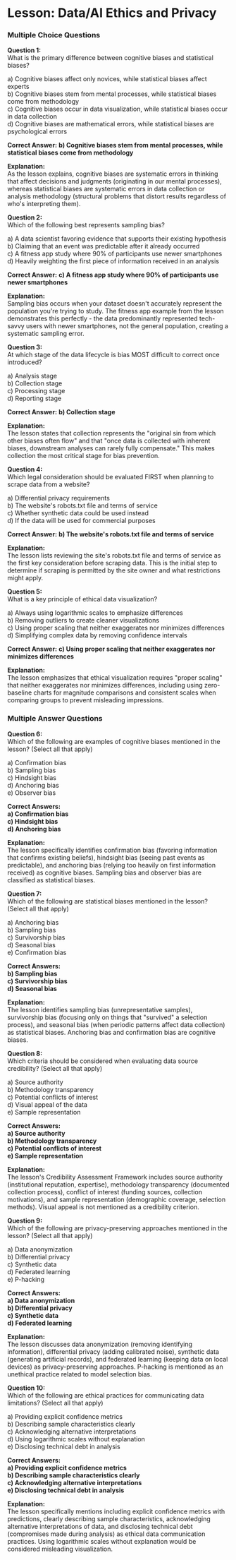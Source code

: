 # Lesson: Data/AI Ethics and Privacy

### Multiple Choice Questions

**Question 1:**  
What is the primary difference between cognitive biases and statistical biases?

a) Cognitive biases affect only novices, while statistical biases affect experts  
b) Cognitive biases stem from mental processes, while statistical biases come from methodology  
c) Cognitive biases occur in data visualization, while statistical biases occur in data collection  
d) Cognitive biases are mathematical errors, while statistical biases are psychological errors  

**Correct Answer:** **b) Cognitive biases stem from mental processes, while statistical biases come from methodology**  

**Explanation:**  
As the lesson explains, cognitive biases are systematic errors in thinking that affect decisions and judgments (originating in our mental processes), whereas statistical biases are systematic errors in data collection or analysis methodology (structural problems that distort results regardless of who's interpreting them).


**Question 2:**  
Which of the following best represents sampling bias?

a) A data scientist favoring evidence that supports their existing hypothesis  
b) Claiming that an event was predictable after it already occurred  
c) A fitness app study where 90% of participants use newer smartphones  
d) Heavily weighting the first piece of information received in an analysis  

**Correct Answer:** **c) A fitness app study where 90% of participants use newer smartphones**  

**Explanation:**  
Sampling bias occurs when your dataset doesn't accurately represent the population you're trying to study. The fitness app example from the lesson demonstrates this perfectly - the data predominantly represented tech-savvy users with newer smartphones, not the general population, creating a systematic sampling error.


**Question 3:**  
At which stage of the data lifecycle is bias MOST difficult to correct once introduced?

a) Analysis stage  
b) Collection stage  
c) Processing stage  
d) Reporting stage  

**Correct Answer:** **b) Collection stage**  

**Explanation:**  
The lesson states that collection represents the "original sin from which other biases often flow" and that "once data is collected with inherent biases, downstream analyses can rarely fully compensate." This makes collection the most critical stage for bias prevention.


**Question 4:**  
Which legal consideration should be evaluated FIRST when planning to scrape data from a website?

a) Differential privacy requirements  
b) The website's robots.txt file and terms of service  
c) Whether synthetic data could be used instead  
d) If the data will be used for commercial purposes  

**Correct Answer:** **b) The website's robots.txt file and terms of service**  

**Explanation:**  
The lesson lists reviewing the site's robots.txt file and terms of service as the first key consideration before scraping data. This is the initial step to determine if scraping is permitted by the site owner and what restrictions might apply.


**Question 5:**  
What is a key principle of ethical data visualization?

a) Always using logarithmic scales to emphasize differences  
b) Removing outliers to create cleaner visualizations  
c) Using proper scaling that neither exaggerates nor minimizes differences  
d) Simplifying complex data by removing confidence intervals  

**Correct Answer:** **c) Using proper scaling that neither exaggerates nor minimizes differences**  

**Explanation:**  
The lesson emphasizes that ethical visualization requires "proper scaling" that neither exaggerates nor minimizes differences, including using zero-baseline charts for magnitude comparisons and consistent scales when comparing groups to prevent misleading impressions.


### Multiple Answer Questions

**Question 6:**  
Which of the following are examples of cognitive biases mentioned in the lesson? (Select all that apply)

a) Confirmation bias  
b) Sampling bias  
c) Hindsight bias  
d) Anchoring bias  
e) Observer bias  

**Correct Answers:**  
**a) Confirmation bias**  
**c) Hindsight bias**  
**d) Anchoring bias**  

**Explanation:**  
The lesson specifically identifies confirmation bias (favoring information that confirms existing beliefs), hindsight bias (seeing past events as predictable), and anchoring bias (relying too heavily on first information received) as cognitive biases. Sampling bias and observer bias are classified as statistical biases.


**Question 7:**  
Which of the following are statistical biases mentioned in the lesson? (Select all that apply)

a) Anchoring bias  
b) Sampling bias  
c) Survivorship bias  
d) Seasonal bias  
e) Confirmation bias  

**Correct Answers:**  
**b) Sampling bias**  
**c) Survivorship bias**  
**d) Seasonal bias**  

**Explanation:**  
The lesson identifies sampling bias (unrepresentative samples), survivorship bias (focusing only on things that "survived" a selection process), and seasonal bias (when periodic patterns affect data collection) as statistical biases. Anchoring bias and confirmation bias are cognitive biases.


**Question 8:**  
Which criteria should be considered when evaluating data source credibility? (Select all that apply)

a) Source authority  
b) Methodology transparency  
c) Potential conflicts of interest  
d) Visual appeal of the data  
e) Sample representation  

**Correct Answers:**  
**a) Source authority**  
**b) Methodology transparency**  
**c) Potential conflicts of interest**  
**e) Sample representation**  

**Explanation:**  
The lesson's Credibility Assessment Framework includes source authority (institutional reputation, expertise), methodology transparency (documented collection process), conflict of interest (funding sources, collection motivations), and sample representation (demographic coverage, selection methods). Visual appeal is not mentioned as a credibility criterion.


**Question 9:**  
Which of the following are privacy-preserving approaches mentioned in the lesson? (Select all that apply)

a) Data anonymization  
b) Differential privacy  
c) Synthetic data  
d) Federated learning  
e) P-hacking  

**Correct Answers:**  
**a) Data anonymization**  
**b) Differential privacy**  
**c) Synthetic data**  
**d) Federated learning**  

**Explanation:**  
The lesson discusses data anonymization (removing identifying information), differential privacy (adding calibrated noise), synthetic data (generating artificial records), and federated learning (keeping data on local devices) as privacy-preserving approaches. P-hacking is mentioned as an unethical practice related to model selection bias.


**Question 10:**  
Which of the following are ethical practices for communicating data limitations? (Select all that apply)

a) Providing explicit confidence metrics  
b) Describing sample characteristics clearly  
c) Acknowledging alternative interpretations  
d) Using logarithmic scales without explanation  
e) Disclosing technical debt in analysis  

**Correct Answers:**  
**a) Providing explicit confidence metrics**  
**b) Describing sample characteristics clearly**  
**c) Acknowledging alternative interpretations**  
**e) Disclosing technical debt in analysis**  

**Explanation:**  
The lesson specifically mentions including explicit confidence metrics with predictions, clearly describing sample characteristics, acknowledging alternative interpretations of data, and disclosing technical debt (compromises made during analysis) as ethical data communication practices. Using logarithmic scales without explanation would be considered misleading visualization.